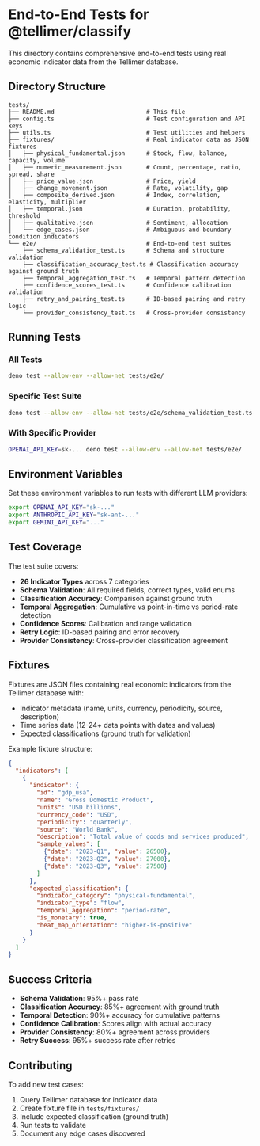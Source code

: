 # End-to-End Tests for @tellimer/classify

This directory contains comprehensive end-to-end tests using real economic indicator data from the Tellimer database.

## Directory Structure

```
tests/
├── README.md                          # This file
├── config.ts                          # Test configuration and API keys
├── utils.ts                           # Test utilities and helpers
├── fixtures/                          # Real indicator data as JSON fixtures
│   ├── physical_fundamental.json      # Stock, flow, balance, capacity, volume
│   ├── numeric_measurement.json       # Count, percentage, ratio, spread, share
│   ├── price_value.json               # Price, yield
│   ├── change_movement.json           # Rate, volatility, gap
│   ├── composite_derived.json         # Index, correlation, elasticity, multiplier
│   ├── temporal.json                  # Duration, probability, threshold
│   ├── qualitative.json               # Sentiment, allocation
│   └── edge_cases.json                # Ambiguous and boundary condition indicators
└── e2e/                               # End-to-end test suites
    ├── schema_validation_test.ts      # Schema and structure validation
    ├── classification_accuracy_test.ts # Classification accuracy against ground truth
    ├── temporal_aggregation_test.ts   # Temporal pattern detection
    ├── confidence_scores_test.ts      # Confidence calibration validation
    ├── retry_and_pairing_test.ts      # ID-based pairing and retry logic
    └── provider_consistency_test.ts   # Cross-provider consistency

```

## Running Tests

### All Tests
```bash
deno test --allow-env --allow-net tests/e2e/
```

### Specific Test Suite
```bash
deno test --allow-env --allow-net tests/e2e/schema_validation_test.ts
```

### With Specific Provider
```bash
OPENAI_API_KEY=sk-... deno test --allow-env --allow-net tests/e2e/
```

## Environment Variables

Set these environment variables to run tests with different LLM providers:

```bash
export OPENAI_API_KEY="sk-..."
export ANTHROPIC_API_KEY="sk-ant-..."
export GEMINI_API_KEY="..."
```

## Test Coverage

The test suite covers:

- **26 Indicator Types** across 7 categories
- **Schema Validation**: All required fields, correct types, valid enums
- **Classification Accuracy**: Comparison against ground truth
- **Temporal Aggregation**: Cumulative vs point-in-time vs period-rate detection
- **Confidence Scores**: Calibration and range validation
- **Retry Logic**: ID-based pairing and error recovery
- **Provider Consistency**: Cross-provider classification agreement

## Fixtures

Fixtures are JSON files containing real economic indicators from the Tellimer database with:

- Indicator metadata (name, units, currency, periodicity, source, description)
- Time series data (12-24+ data points with dates and values)
- Expected classifications (ground truth for validation)

Example fixture structure:

```json
{
  "indicators": [
    {
      "indicator": {
        "id": "gdp_usa",
        "name": "Gross Domestic Product",
        "units": "USD billions",
        "currency_code": "USD",
        "periodicity": "quarterly",
        "source": "World Bank",
        "description": "Total value of goods and services produced",
        "sample_values": [
          {"date": "2023-Q1", "value": 26500},
          {"date": "2023-Q2", "value": 27000},
          {"date": "2023-Q3", "value": 27500}
        ]
      },
      "expected_classification": {
        "indicator_category": "physical-fundamental",
        "indicator_type": "flow",
        "temporal_aggregation": "period-rate",
        "is_monetary": true,
        "heat_map_orientation": "higher-is-positive"
      }
    }
  ]
}
```

## Success Criteria

- **Schema Validation**: 95%+ pass rate
- **Classification Accuracy**: 85%+ agreement with ground truth
- **Temporal Detection**: 90%+ accuracy for cumulative patterns
- **Confidence Calibration**: Scores align with actual accuracy
- **Provider Consistency**: 80%+ agreement across providers
- **Retry Success**: 95%+ success rate after retries

## Contributing

To add new test cases:

1. Query Tellimer database for indicator data
2. Create fixture file in `tests/fixtures/`
3. Include expected classification (ground truth)
4. Run tests to validate
5. Document any edge cases discovered

